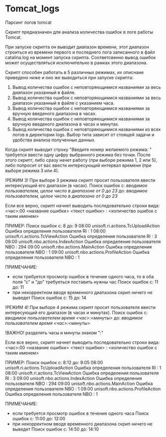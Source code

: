 # Tomcat_logs
Парсинг логов tomcat

Скрипт предназначен для анализа количества ошибок в логе работы Tomcat.

При запуске скрипта он выводит диапазон времени, этот диапазон строиться из времени первого и последнего лога записанного в файл catalina.log на момент запуска скрипта.
Соответсвенно вывод ошибок может осуществляться исключительно в рамках этого диапазона.

Скрипт способен работать в 5 различных режимах, их описнаие приведено ниже и оно же выводиться при запуске скрипта:
1. Вывод количества ошибок с неповторяющимися названиями за весь диапазон указанный в файле.
2. Вывод количества ошибок с неповторяющимися названиями за весь диапазон указанный в файле с указанием часа.
3. Вывод количества ошибок с неповторяющимися названиями за вручную введеного диапазона в часах.
4. Вывод количества ошибок с неповторяющимися названиями за вручную введеного диапазона в часах и минутах.
5. Вывод количества ошибок с неповторяющимися названиями из всех логов в директории logs.
Выбор типа зависит от стоящей задачи и удобства анализа полученных данных.

Когда скрипт выводит строку "Введите номер желаемого режима: " требуется ввести одну цифру выбранного режима без точки.
После этого скрипт, либо сразу начет работу (при выборе режима 1, 2 или 5), либо попросит от вас ввести интересующий интервал времени (при выборе режима 3 или 4).

!РЕЖИМ 3!
При выборе 3 режима скрипт просит пользователя ввести интересующий его диапазон (в часах).
Поиск ошибок с: *вводимое пользователем, целое число в диапазоне от 0 до 23*
до: *вводимое пользователем, целое число в диапазоне от 0 до 23*

Если все верно, скрипт начнет выводить последовательно строки вида:
<час>:00 <название ошибки> <текст ошибки> : <количество ошибок с таким именем>

ПРИМЕР:
Поиск ошибок с: 8
до: 9
08:00 unisoft.ri.actions.TcUploadAction Ошибка определения пользователя RI : 1
08:00 unisoft.ri.actions.TcViewAction Ошибка определения пользователя RI : 3
09:00 unisoft.nbo.actions.IndexAction Ошибка определения пользователя NBO : 294
09:00 unisoft.nbo.actions.MainAction Ошибка определения пользователя NBO : 1
09:00 unisoft.nbo.actions.ProfileAction Ошибка определения пользователя NBO : 1

ПРИМЕЧАНИЕ:
* если требуется просмотр ошибок в течение одного часа, то в оба поля "с" и "до" требуеться поставить нужны час
  Поиск ошибок с: 11
  до: 11
* при некорректном вводе временного диапазона скрип ничего не выведет
  Поиск ошибок с: 15
  до: 14

!РЕЖИМ 4!
При выборе 4 режима скрипт просит пользователя ввести интересующий его диапазон (в часах и минутах).
Поиск ошибок с: *вводимое пользователем время <час>:<минуты>*
до: *вводимое пользователем время <час>:<минуты>*

!ВАЖНО! разделять часы и минуты знаком ":"

Если все верно, скрипт начнет выводить последовательно строки вида:
<час>:00 <название ошибки> <текст ошибки> : <количество ошибок с таким именем>

ПРИМЕР:
Поиск ошибок с: 8:12
до: 9:05
08:00 unisoft.ri.actions.TcUploadAction Ошибка определения пользователя RI : 1
08:00 unisoft.ri.actions.TcViewAction Ошибка определения пользователя RI : 3
09:00 unisoft.nbo.actions.IndexAction Ошибка определения пользователя NBO : 294
09:00 unisoft.nbo.actions.MainAction Ошибка определения пользователя NBO : 1
09:00 unisoft.nbo.actions.ProfileAction Ошибка определения пользователя NBO : 1

ПРИМЕЧАНИЕ:
* если требуется просмотр ошибок в течение одного часа
  Поиск ошибок с: 11:00
  до: 12:00
* при некорректном вводе временного диапазона скрип ничего не выведет
  Поиск ошибок с: 14:50
  до: 14:10
